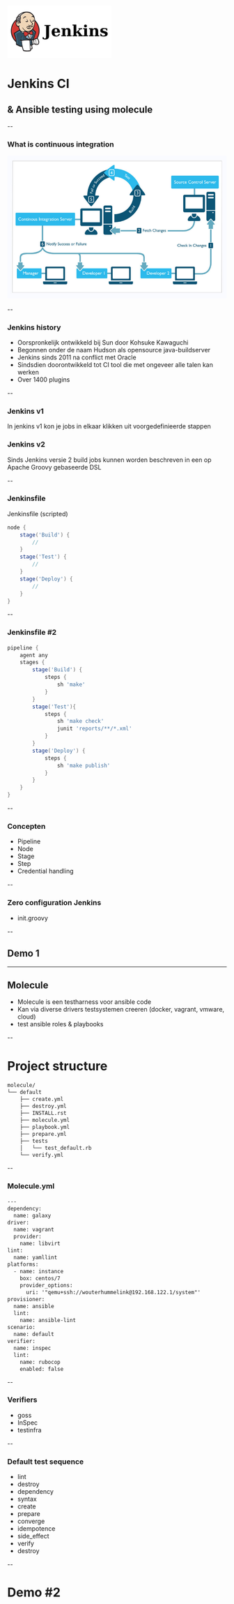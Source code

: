 ![Jenkins Logo](images/jenkins-ar21.svg) <!-- {_ height="40%" width="40% style="border-width: 0;"  } -->
# Jenkins CI
## & Ansible testing using molecule

--

### What is continuous integration
![CI](images/0_Ibsu7Nvvd9gyhHxO.png)

--

### Jenkins history

* Oorspronkelijk ontwikkeld bij Sun door Kohsuke Kawaguchi
* Begonnen onder de naam Hudson als opensource java-buildserver
* Jenkins sinds 2011 na conflict met Oracle
* Sindsdien doorontwikkeld tot CI tool die met ongeveer alle talen kan werken
* Over 1400 plugins

-- 

### Jenkins v1 

In jenkins v1 kon je jobs in elkaar klikken uit voorgedefinieerde stappen

### Jenkins v2

Sinds Jenkins versie 2 build jobs kunnen worden beschreven in een op Apache Groovy gebaseerde DSL

-- 

### Jenkinsfile

Jenkinsfile (scripted)

```groovy
node {  
    stage('Build') { 
        // 
    }
    stage('Test') { 
        // 
    }
    stage('Deploy') { 
        // 
    }
}
```

--

### Jenkinsfile #2
```groovy
pipeline { 
    agent any 
    stages {
        stage('Build') { 
            steps { 
                sh 'make' 
            }
        }
        stage('Test'){
            steps {
                sh 'make check'
                junit 'reports/**/*.xml' 
            }
        }
        stage('Deploy') {
            steps {
                sh 'make publish'
            }
        }
    }
}
```

--

### Concepten

* Pipeline
* Node
* Stage
* Step
* Credential handling

--

### Zero configuration Jenkins

* init.groovy

--

## Demo 1

---

## Molecule

* Molecule is een testharness voor ansible code
* Kan via diverse drivers testsystemen creeren (docker, vagrant, vmware, cloud)
* test ansible roles & playbooks

--

# Project structure
```
molecule/
└── default
    ├── create.yml
    ├── destroy.yml
    ├── INSTALL.rst
    ├── molecule.yml
    ├── playbook.yml
    ├── prepare.yml
    ├── tests
    │   └── test_default.rb
    └── verify.yml
```

--

### Molecule.yml

```
---
dependency:
  name: galaxy
driver:
  name: vagrant
  provider:
    name: libvirt
lint:
  name: yamllint
platforms:
  - name: instance
    box: centos/7
    provider_options:
      uri: '"qemu+ssh://wouterhummelink@192.168.122.1/system"'
provisioner:
  name: ansible
  lint:
    name: ansible-lint
scenario:
  name: default
verifier:
  name: inspec
  lint:
    name: rubocop
    enabled: false
```

--

### Verifiers

* goss
* InSpec
* testinfra

--

### Default test sequence
* lint
* destroy
* dependency
* syntax
* create
* prepare
* converge
* idempotence
* side\_effect
* verify
* destroy

--

# Demo #2


